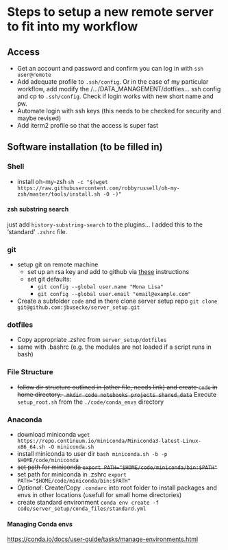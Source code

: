 # Steps to setup a new remote server to fit into my workflow

## Access
- Get an account and password and confirm you can log in with `ssh user@remote`
- Add adequate profile to `.ssh/config`. Or in the case of my particular
workflow, add modify the /.../DATA_MANAGEMENT/dotfiles... ssh config and cp to
`.ssh/config`. Check if login works with new short name and pw.
- Automate login with ssh keys (this needs to be checked for security and
  maybe revised)
- Add iterm2 profile so that the access is super fast

## Software installation (to be filled in)
### Shell
- install oh-my-zsh `sh -c "$(wget https://raw.githubusercontent.com/robbyrussell/oh-my-zsh/master/tools/install.sh -O -)"`
#### zsh substring search
just add `history-substring-search` to the plugins…
I added this to the ‘standard’ `.zshrc` file.

### git
- setup git on remote machine
  - set up an rsa key and add to github via [these](https://help.github.com/articles/connecting-to-github-with-ssh/) instructions
  - set git defaults:
    - `git config --global user.name "Mona Lisa"`
    - `git config --global user.email "email@example.com"`
- Create a subfolder `code` and in there clone server setup repo `git clone git@github.com:jbusecke/server_setup.git`

### dotfiles
- Copy appropriate .zshrc from `server_setup/dotfiles`
- same with .bashrc (e.g. the modules are not loaded if a script runs in bash)


### File Structure
- ~~follow dir structure outlined in (other file, needs link) and create `code` in home directory. ` mkdir code notebooks projects shared_data`~~
Execute `setup_root.sh` from the `./code/conda_envs` directory
### Anaconda
- download miniconda
`wget https://repo.continuum.io/miniconda/Miniconda3-latest-Linux-x86_64.sh -O miniconda.sh`
- install miniconda to user dir `bash miniconda.sh -b -p $HOME/code/miniconda`
- ~~set path for miniconda `export PATH="$HOME/code/miniconda/bin:$PATH"`~~
- set path for miniconda in .zshrc `export PATH="$HOME/code/miniconda/bin:$PATH"`
- *Optional*: Create/Copy `.condarc` into root folder to install packages and envs in other locations (usefull for small home directories)
- create standard environment `conda env create -f code/server_setup/conda_files/standard.yml`

#### Managing Conda envs
https://conda.io/docs/user-guide/tasks/manage-environments.html
